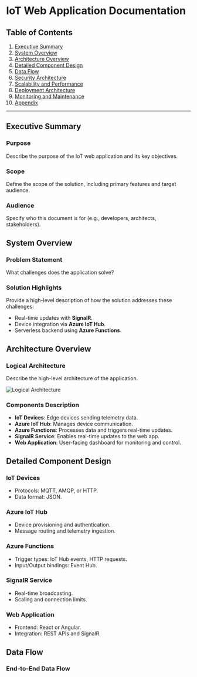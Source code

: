 # IoT Web Application Documentation

## Table of Contents
1. [Executive Summary](#executive-summary)
2. [System Overview](#system-overview)
3. [Architecture Overview](#architecture-overview)
4. [Detailed Component Design](#detailed-component-design)
5. [Data Flow](#data-flow)
6. [Security Architecture](#security-architecture)
7. [Scalability and Performance](#scalability-and-performance)
8. [Deployment Architecture](#deployment-architecture)
9. [Monitoring and Maintenance](#monitoring-and-maintenance)
10. [Appendix](#appendix)

---

## Executive Summary
### Purpose
Describe the purpose of the IoT web application and its key objectives.

### Scope
Define the scope of the solution, including primary features and target audience.

### Audience
Specify who this document is for (e.g., developers, architects, stakeholders).

## System Overview
### Problem Statement
What challenges does the application solve?

### Solution Highlights
Provide a high-level description of how the solution addresses these challenges:
- Real-time updates with **SignalR**.
- Device integration via **Azure IoT Hub**.
- Serverless backend using **Azure Functions**.

## Architecture Overview
### Logical Architecture
Describe the high-level architecture of the application.

![Logical Architecture](./images/logical-architecture.png)

### Components Description
- **IoT Devices**: Edge devices sending telemetry data.
- **Azure IoT Hub**: Manages device communication.
- **Azure Functions**: Processes data and triggers real-time updates.
- **SignalR Service**: Enables real-time updates to the web app.
- **Web Application**: User-facing dashboard for monitoring and control.

## Detailed Component Design
### IoT Devices
- Protocols: MQTT, AMQP, or HTTP.
- Data format: JSON.

### Azure IoT Hub
- Device provisioning and authentication.
- Message routing and telemetry ingestion.

### Azure Functions
- Trigger types: IoT Hub events, HTTP requests.
- Input/Output bindings: Event Hub.

### SignalR Service
- Real-time broadcasting.
- Scaling and connection limits.

### Web Application
- Frontend: React or Angular.
- Integration: REST APIs and SignalR.

## Data Flow
### End-to-End Data Flow
